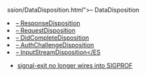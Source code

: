 ssion/DataDisposition.html">– DataDisposition</a>
              </li>
              <li class="nav-group-task">
                <a class="nav-group-task-link" href="Classes/SAPURLSession/ResponseDisposition.html">– ResponseDisposition</a>
              </li>
              <li class="nav-group-task">
                <a class="nav-group-task-link" href="Classes/SAPURLSession/RequestDisposition.html">– RequestDisposition</a>
              </li>
              <li class="nav-group-task">
                <a class="nav-group-task-link" href="Classes/SAPURLSession/DidCompleteDisposition.html">– DidCompleteDisposition</a>
              </li>
              <li class="nav-group-task">
                <a class="nav-group-task-link" href="Classes/SAPURLSession/AuthChallengeDisposition.html">– AuthChallengeDisposition</a>
              </li>
              <li class="nav-group-task">
                <a class="nav-group-task-link" href="Classes/SAPURLSession/InputStreamDisposition.html">– InputStreamDisposition</ES

* signal-exit no longer wires into SIGPROF
